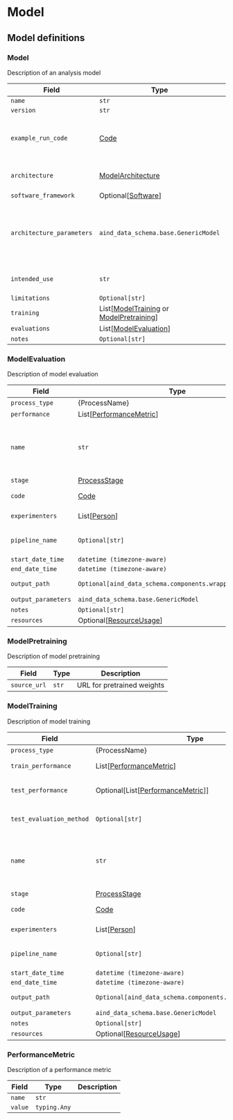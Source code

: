 # Model

## Model definitions

### Model

Description of an analysis model

| Field | Type | Description |
|-------|------|-------------|
| `name` | `str` |  |
| `version` | `str` |  |
| `example_run_code` | [Code](components/identifiers.md#code) | Code to run the model, possibly including example parameters/data |
| `architecture` | [ModelArchitecture](aind_data_schema_models/system_architecture.md#modelarchitecture) | Model architecture / type of model |
| `software_framework` | Optional[[Software](components/identifiers.md#software)] |  |
| `architecture_parameters` | `aind_data_schema.base.GenericModel` | Parameters of model architecture, such as input signature or number of layers. |
| `intended_use` | `str` | Semantic description of intended use |
| `limitations` | `Optional[str]` |  |
| `training` | List[[ModelTraining](#modeltraining) or [ModelPretraining](#modelpretraining)] |  |
| `evaluations` | List[[ModelEvaluation](#modelevaluation)] |  |
| `notes` | `Optional[str]` |  |


### ModelEvaluation

Description of model evaluation

| Field | Type | Description |
|-------|------|-------------|
| `process_type` | {ProcessName} |  |
| `performance` | List[[PerformanceMetric](#performancemetric)] |  |
| `name` | `str` | ('Unique name of the processing step.', ' If not provided, the type will be used as the name.') |
| `stage` | [ProcessStage](processing.md#processstage) |  |
| `code` | [Code](components/identifiers.md#code) | Code used for processing |
| `experimenters` | List[[Person](components/identifiers.md#person)] | People responsible for processing |
| `pipeline_name` | `Optional[str]` | Pipeline names must exist in Processing.pipelines |
| `start_date_time` | `datetime (timezone-aware)` |  |
| `end_date_time` | `datetime (timezone-aware)` |  |
| `output_path` | `Optional[aind_data_schema.components.wrappers.AssetPath]` | Path to processing outputs, if stored. |
| `output_parameters` | `aind_data_schema.base.GenericModel` | Output parameters |
| `notes` | `Optional[str]` |  |
| `resources` | Optional[[ResourceUsage](processing.md#resourceusage)] |  |


### ModelPretraining

Description of model pretraining

| Field | Type | Description |
|-------|------|-------------|
| `source_url` | `str` | URL for pretrained weights |


### ModelTraining

Description of model training

| Field | Type | Description |
|-------|------|-------------|
| `process_type` | {ProcessName} |  |
| `train_performance` | List[[PerformanceMetric](#performancemetric)] | Performance on training set |
| `test_performance` | Optional[List[[PerformanceMetric](#performancemetric)]] | Performance on test data, evaluated during training |
| `test_evaluation_method` | `Optional[str]` | Approach to cross-validation or Train/test splitting |
| `name` | `str` | ('Unique name of the processing step.', ' If not provided, the type will be used as the name.') |
| `stage` | [ProcessStage](processing.md#processstage) |  |
| `code` | [Code](components/identifiers.md#code) | Code used for processing |
| `experimenters` | List[[Person](components/identifiers.md#person)] | People responsible for processing |
| `pipeline_name` | `Optional[str]` | Pipeline names must exist in Processing.pipelines |
| `start_date_time` | `datetime (timezone-aware)` |  |
| `end_date_time` | `datetime (timezone-aware)` |  |
| `output_path` | `Optional[aind_data_schema.components.wrappers.AssetPath]` | Path to processing outputs, if stored. |
| `output_parameters` | `aind_data_schema.base.GenericModel` | Output parameters |
| `notes` | `Optional[str]` |  |
| `resources` | Optional[[ResourceUsage](processing.md#resourceusage)] |  |


### PerformanceMetric

Description of a performance metric

| Field | Type | Description |
|-------|------|-------------|
| `name` | `str` |  |
| `value` | `typing.Any` |  |
